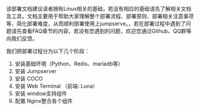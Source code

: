 该部署文档建议读者拥有Linux相关的基础，若没有相应的基础请先了解相关文档及工具，文档主要用于帮助大家理解整个部署流程、部署原则、部署相关注意事项等，简化部署难度，从而顺利部署使用上jumpserve。，若在部署过程中遇到了问题请先查看FAQ章节的内容，若没有您遇到的问题，欢迎您通过Github、QQ群等向我们反馈。  


我们把部署过程分为以下几个阶段：

1. 安装基础环境（Python、Redis、mariadb等）
2. 安装 Jumpserver
3. 安装 COCO
4. 安装 Web Terminal （前端: Luna）
5. 安装 window支持组件
6. 配置 Nginx整合各个组件



